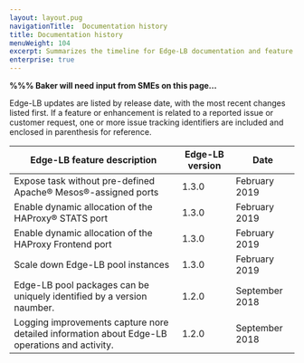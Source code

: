 ```yaml
---
layout: layout.pug
navigationTitle:  Documentation history
title: Documentation history
menuWeight: 104
excerpt: Summarizes the timeline for Edge-LB documentation and feature updates
enterprise: true
---
```


**%%% Baker will need input from SMEs on this page...**

Edge-LB updates are listed by release date, with the most recent changes listed first. If a feature or enhancement is related to a reported issue or customer request, one or more issue tracking identifiers are included and enclosed in parenthesis for reference.

|<b> Edge-LB feature description</b> | <b>Edge-LB version</b> | <b>Date</b> |
|-------------------------------| ----------------- | ----------- |
Expose task without pre-defined Apache&reg; Mesos&reg;-assigned ports | 1.3.0 | February 2019 |
Enable dynamic allocation of the HAProxy&reg; STATS port | 1.3.0 | February 2019 |
Enable dynamic allocation of the HAProxy Frontend port | 1.3.0 | February 2019 |
Scale down Edge-LB pool instances | 1.3.0 | February 2019 |
Edge-LB pool packages can be uniquely identified by a version naumber. | 1.2.0 | September 2018
Logging improvements capture nore detailed information about Edge-LB operations and activity. | 1.2.0 | September 2018
